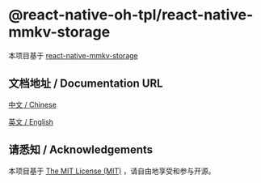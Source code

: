 # @react-native-oh-tpl/react-native-mmkv-storage

本项目基于 [react-native-mmkv-storage](https://github.com/ammarahm-ed/react-native-mmkv-storage)

## 文档地址 / Documentation URL 

[中文 / Chinese](https://gitee.com/react-native-oh-library/usage-docs/blob/master/zh-cn/react-native-mmkv-storage.md)

[英文 / English](https://gitee.com/react-native-oh-library/usage-docs/blob/master/zh-en/react-native-mmkv-storage.md)

## 请悉知 / Acknowledgements

本项目基于 [The MIT License (MIT)](https://github.com/ammarahm-ed/react-native-mmkv-storage/blob/master/LICENSE) ，请自由地享受和参与开源。